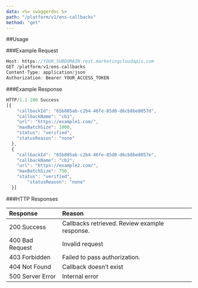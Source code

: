 ```yaml
---
data: <%= swaggerdoc %>
path: "/platform/v1/ens-callbacks"
method: "get"
---
```

##Usage

###Example Request
```js
Host: https://YOUR_SUBDOMAIN.rest.marketingcloudapis.com
GET /platform/v1/ens-callbacks
Content-Type: application/json
Authorization: Bearer YOUR_ACCESS_TOKEN
```

###Example Response
```js
HTTP/1.1 200 Success  
[{
    "callbackId": "65b885ab-c2b4-46fe-85d0-d6cb8be8057d",
    "callbackName": "cb1",
    "url": "https://example1.com/",
    "maxBatchSize": 1000,
    "status": "verified",
    "statusReason": "none"
  },
  {
    "callbackId": "65b885ab-c2b4-46fe-85d0-d6cb8be8057e",
    "callbackName": "cb2",
    "url": "https://example2.com/",
    "maxBatchSize": 750,
    "status": "verified",
  	    "statusReason": "none"
  }]
```

###HTTP Responses
<table class="table table-hover">
<thead align="left">
<tr>
<th>Response</th>
<th>Reason</th>
</tr>
</thead>
<tbody>
<tr>
<td>200 Success</td>
<td>Callbacks retrieved. Review example response.</td>
</tr>
<tr>
<td>400 Bad Request</td>
<td>Invalid request</td>
</tr>
<tr>
<td>403 Forbidden</td>
<td>Failed to pass authorization.</td>
</tr>
<tr>
<td>404 Not Found</td>
<td>Callback doesn’t exist</td>
</tr>
<tr>
<td>500 Server Error</td>
<td>Internal error</td>
</tr>
</tbody>
</table>
